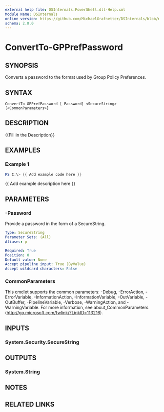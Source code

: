 ```yaml
---
external help file: DSInternals.PowerShell.dll-Help.xml
Module Name: DSInternals
online version: https://github.com/MichaelGrafnetter/DSInternals/blob/master/Documentation/PowerShell/ConvertTo-GPPrefPassword.md
schema: 2.0.0
---
```


# ConvertTo-GPPrefPassword

## SYNOPSIS
Converts a password to the format used by Group Policy Preferences.

## SYNTAX

```
ConvertTo-GPPrefPassword [-Password] <SecureString> [<CommonParameters>]
```

## DESCRIPTION
{{Fill in the Description}}

## EXAMPLES

### Example 1
```powershell
PS C:\> {{ Add example code here }}
```

{{ Add example description here }}

## PARAMETERS

### -Password
Provide a password in the form of a SecureString.

```yaml
Type: SecureString
Parameter Sets: (All)
Aliases: p

Required: True
Position: 0
Default value: None
Accept pipeline input: True (ByValue)
Accept wildcard characters: False
```

### CommonParameters
This cmdlet supports the common parameters: -Debug, -ErrorAction, -ErrorVariable, -InformationAction, -InformationVariable, -OutVariable, -OutBuffer, -PipelineVariable, -Verbose, -WarningAction, and -WarningVariable. For more information, see about_CommonParameters (http://go.microsoft.com/fwlink/?LinkID=113216).

## INPUTS

### System.Security.SecureString
## OUTPUTS

### System.String
## NOTES

## RELATED LINKS
